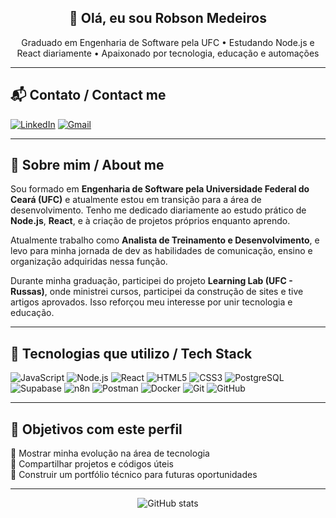 <h2 align="center">👋 Olá, eu sou Robson Medeiros</h2>

<p align="center">
Graduado em Engenharia de Software pela UFC • Estudando Node.js e React diariamente • Apaixonado por tecnologia, educação e automações
</p>

---

## 📬 Contato / Contact me

[![LinkedIn](https://img.shields.io/badge/-LinkedIn-0e76a8?style=for-the-badge&logo=linkedin&logoColor=white)]([https://www.linkedin.com/seu-link-aqui](https://www.linkedin.com/in/robson-medeiros-ab8653236/))
[![Gmail](https://img.shields.io/badge/-Gmail-red?style=for-the-badge&logo=gmail&logoColor=white)](mailto:robsonmedeiros125@gmail.com)

---

## 🧠 Sobre mim / About me

Sou formado em **Engenharia de Software pela Universidade Federal do Ceará (UFC)** e atualmente estou em transição para a área de desenvolvimento. Tenho me dedicado diariamente ao estudo prático de **Node.js**, **React**, e à criação de projetos próprios enquanto aprendo.

Atualmente trabalho como **Analista de Treinamento e Desenvolvimento**, e levo para minha jornada de dev as habilidades de comunicação, ensino e organização adquiridas nessa função.

Durante minha graduação, participei do projeto **Learning Lab (UFC - Russas)**, onde ministrei cursos, participei da construção de sites e tive artigos aprovados. Isso reforçou meu interesse por unir tecnologia e educação.

---

## 🧰 Tecnologias que utilizo / Tech Stack

![JavaScript](https://img.shields.io/badge/JavaScript-F7DF1E?style=for-the-badge&logo=javascript&logoColor=black)
![Node.js](https://img.shields.io/badge/Node.js-339933?style=for-the-badge&logo=nodedotjs&logoColor=white)
![React](https://img.shields.io/badge/React-20232A?style=for-the-badge&logo=react&logoColor=61DAFB)
![HTML5](https://img.shields.io/badge/HTML5-E34F26?style=for-the-badge&logo=html5&logoColor=white)
![CSS3](https://img.shields.io/badge/CSS3-1572B6?style=for-the-badge&logo=css3&logoColor=white)
![PostgreSQL](https://img.shields.io/badge/PostgreSQL-336791?style=for-the-badge&logo=postgresql&logoColor=white)
![Supabase](https://img.shields.io/badge/Supabase-3ECF8E?style=for-the-badge&logo=supabase&logoColor=white)
![n8n](https://img.shields.io/badge/n8n-F03D4D?style=for-the-badge&logo=n8n&logoColor=white)
![Postman](https://img.shields.io/badge/Postman-FF6C37?style=for-the-badge&logo=postman&logoColor=white)
![Docker](https://img.shields.io/badge/Docker-2496ED?style=for-the-badge&logo=docker&logoColor=white)
![Git](https://img.shields.io/badge/Git-F05032?style=for-the-badge&logo=git&logoColor=white)
![GitHub](https://img.shields.io/badge/GitHub-181717?style=for-the-badge&logo=github&logoColor=white)

---

## 📌 Objetivos com este perfil

🔹 Mostrar minha evolução na área de tecnologia  
🔹 Compartilhar projetos e códigos úteis  
🔹 Construir um portfólio técnico para futuras oportunidades

---

<p align="center">
  <img src="https://github-readme-stats.vercel.app/api?username=robsonmedeiros&show_icons=true&theme=radical" alt="GitHub stats" />
</p>
